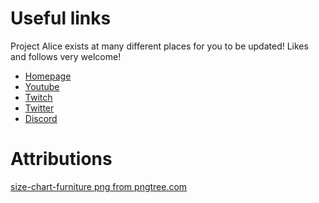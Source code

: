 # Useful links
Project Alice exists at many different places for you to be updated! Likes and follows very welcome!

- [Homepage](https://projectalice.io)
- [Youtube](https://www.youtube.com/channel/UC6mQG2SZALQH0YwASnroI8g)
- [Twitch](https://www.twitch.tv/psychokiller1888)
- [Twitter](https://twitter.com/Psychokiller188)
- [Discord](https://discord.gg/C6HNtzV)


# Attributions
<a href='https://pngtree.com/so/size-chart-furniture'>size-chart-furniture png from pngtree.com</a>
